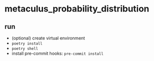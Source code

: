 # metaculus_probability_distribution

## run
 - (optional) create virtual environment
 - `poetry install`
 - `poetry shell`
 - install pre-commit hooks: `pre-commit install`
